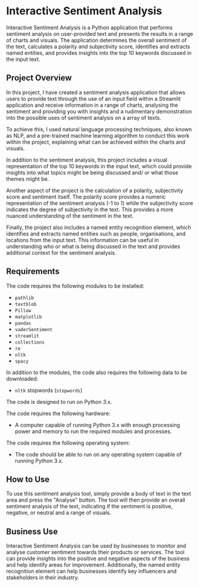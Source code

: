 
# Interactive Sentiment Analysis

Interactive Sentiment Analysis is a Python application that performs sentiment analysis on user-provided text and presents the results in a range of charts and visuals. The application determines the overall sentiment of the text, calculates a polarity and subjectivity score, identifies and extracts named entities, and provides insights into the top 10 keywords discussed in the input text.

## Project Overview

In this project, I have created a sentiment analysis application that allows users to provide text through the use of an input field within a Streamlit application and receive information in a range of charts, analysing the sentiment and providing you with insights and a rudimentary demonstration into the possible uses of sentiment analysis on a array of texts. 

To achieve this, I used natural language processing techniques, also known as NLP, and a pre-trained machine learning algorithm to conduct this work within the project, explaining what can be achieved within the charts and visuals.

In addition to the sentiment analysis, this project includes a visual representation of the top 10 keywords in the input text, which could provide insights into what topics might be being discussed and/ or what those themes might be.

Another aspect of the project is the calculation of a polarity, subjectivity score and sentiment itself. The polarity score provides a numeric representation of the sentiment analysis (-1 to 1) while the subjectivity score indicates the degree of subjectivity in the text. This provides a more nuanced understanding of the sentiment in the text.

Finally, the project also includes a named entity recognition element, which identifies and extracts named entities such as people, organisations, and locations from the input text. This information can be useful in understanding who or what is being discussed in the text and provides additional context for the sentiment analysis.

## Requirements

The code requires the following modules to be installed:

-   `pathlib`
-   `textblob`
-   `Pillow`
-   `matplotlib`
-   `pandas`
-   `vaderSentiment`
-   `streamlit`
-   `collections`
-   `re`
-   `nltk`
-   `spacy`

In addition to the modules, the code also requires the following data to be downloaded:

-   `nltk` stopwords (`stopwords`)

The code is designed to run on Python 3.x.

The code requires the following hardware:

-   A computer capable of running Python 3.x with enough processing power and memory to run the required modules and processes.

The code requires the following operating system:

-   The code should be able to run on any operating system capable of running Python 3.x.
## How to Use

To use this sentiment analysis tool, simply provide a body of text in the text area and press the "Analyse" button. The tool will then provide an overall sentiment analysis of the text, indicating if the sentiment is positive, negative, or neutral and a range of visuals.

## Business Use

Interactive Sentiment Analysis can be used by businesses to monitor and analyse customer sentiment towards their products or services. The tool can provide insights into the positive and negative aspects of the business and help identify areas for improvement. Additionally, the named entity recognition element can help businesses identify key influencers and stakeholders in their industry.
